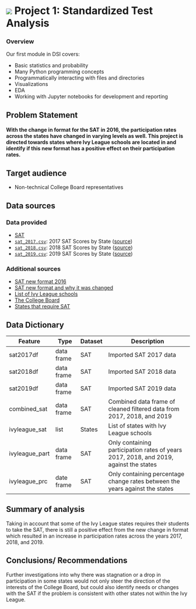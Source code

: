 
# ![](https://ga-dash.s3.amazonaws.com/production/assets/logo-9f88ae6c9c3871690e33280fcf557f33.png) Project 1: Standardized Test Analysis


### Overview

Our first module in DSI covers:
- Basic statistics and probability
- Many Python programming concepts
- Programmatically interacting with files and directories
- Visualizations
- EDA
- Working with Jupyter notebooks for development and reporting

## Problem Statement
#### With the change in format for the SAT in 2016, the participation rates across the states have changed in varying levels as well. This project is directed towards states where Ivy League schools are located in and identify if this new format has a positive effect on their participation rates. 

## Target audience
- Non-technical College Board representatives

## Data sources
### Data provided
* [SAT](https://collegereadiness.collegeboard.org/sat)
 * [`sat_2017.csv`](./data/sat_2017.csv): 2017 SAT Scores by State ([source](https://blog.collegevine.com/here-are-the-average-sat-scores-by-state/))
* [`sat_2018.csv`](./data/sat_2018.csv): 2018 SAT Scores by State ([source](https://blog.collegevine.com/here-are-the-average-sat-scores-by-state/))
* [`sat_2019.csv`](./data/sat_2019.csv): 2019 SAT Scores by State ([source](https://blog.prepscholar.com/average-sat-scores-by-state-most-recent))

### Additional sources
- [SAT new format 2016](https://sat.ivyglobal.com/new-vs-old#:~:text=The%20College%20Board%20made%20content,in%20the%20spring%20of%202016.)
- [SAT new format and why it was changed](https://blog.prepscholar.com/complete-guide-to-the-new-sat-in-2016)
- [List of Ivy League schools](https://en.wikipedia.org/wiki/Ivy_League#Members)
- [The College Board](https://en.wikipedia.org/wiki/College_Board)
- [States that require SAT](https://blog.prepscholar.com/which-states-require-the-sat)


## Data Dictionary
|Feature|Type|Dataset|Description|
|---|---|---|---|
|sat2017df|data frame|SAT|Imported SAT 2017 data
|sat2018df|data frame|SAT|Imported SAT 2018 data 
|sat2019df|data frame|SAT|Imported SAT 2019 data
|combined_sat|data frame|SAT| Combined data frame of cleaned filtered data from 2017, 2018, and 2019
|ivyleague_sat|list|States|List of states with Ivy League schools
|ivyleague_part|data frame|SAT|Only containing participation rates of years 2017, 2018, and 2019, against the states
|ivyleague_prc|date frame|SAT|Only containing percentage change rates between the years against the states


## Summary of analysis
Taking in account that some of the Ivy League states requires their students to take the SAT, there is still a positive effect from the new change in format which resulted in an increase in participation rates across the years 2017, 2018, and 2019. 

## Conclusions/ Recommendations
Further investigations into why there was stagnation or a drop in participation in some states would not only steer the direction of the interests of the College Board, but could also identify needs or changes with the SAT if the problem is consistent with other states not within the Ivy League.
